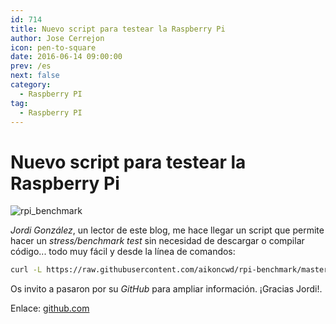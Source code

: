 ```yaml
---
id: 714
title: Nuevo script para testear la Raspberry Pi
author: Jose Cerrejon
icon: pen-to-square
date: 2016-06-14 09:00:00
prev: /es
next: false
category:
  - Raspberry PI
tag:
  - Raspberry PI
---
```


# Nuevo script para testear la Raspberry Pi

![rpi_benchmark](/images/2016/06/rpi_benchmark.png)

*Jordi González*, un lector de este blog, me hace llegar un script que permite hacer un *stress/benchmark test* sin necesidad de descargar o compilar código... todo muy fácil y desde la línea de comandos:

```bash
curl -L https://raw.githubusercontent.com/aikoncwd/rpi-benchmark/master/rpi-benchmark.sh | sudo bash
```

Os invito a pasaron por su *GitHub* para ampliar información. ¡Gracias Jordi!.

Enlace: [github.com](https://github.com/aikoncwd/rpi-benchmark)